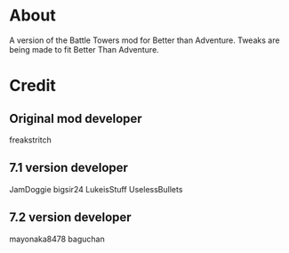 # About
A version of the Battle Towers mod for Better than Adventure.
Tweaks are being made to fit Better Than Adventure.
# Credit
## Original mod developer
freakstritch
## 7.1 version developer
JamDoggie
bigsir24
LukeisStuff
UselessBullets
## 7.2 version developer
mayonaka8478
baguchan
